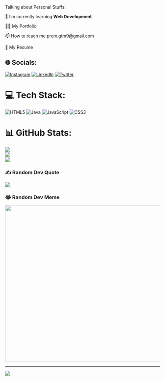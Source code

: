 Talking about Personal Stuffs:

🌱 I’m currently learning **Web Development**

👨‍💻 My Portfolio 

📫 How to reach me prem.gtm9@gmail.com

📝 My Resume


## 🌐 Socials:
 [![Instagram](https://img.shields.io/badge/Instagram-%23E4405F.svg?logo=Instagram&logoColor=white)](https://instagram.com/pray3m) [![LinkedIn](https://img.shields.io/badge/LinkedIn-%230077B5.svg?logo=linkedin&logoColor=white)](https://linkedin.com/in/pray3m)  [![Twitter](https://img.shields.io/badge/Twitter-%231DA1F2.svg?logo=Twitter&logoColor=white)](https://twitter.com/pray3m_) 

# 💻 Tech Stack:
![HTML5](https://img.shields.io/badge/html5-%23E34F26.svg?style=flat&logo=html5&logoColor=white) ![Java](https://img.shields.io/badge/java-%23ED8B00.svg?style=flat&logo=java&logoColor=white) ![JavaScript](https://img.shields.io/badge/javascript-%23323330.svg?style=flat&logo=javascript&logoColor=%23F7DF1E) ![CSS3](https://img.shields.io/badge/css3-%231572B6.svg?style=flat&logo=css3&logoColor=white)
# 📊 GitHub Stats:
![](https://github-readme-stats.vercel.app/api?username=pray3m&theme=radical&hide_border=false&include_all_commits=true&count_private=false)<br/>
![](https://github-readme-streak-stats.herokuapp.com/?user=pray3m&theme=radical&hide_border=false)<br/>
![](https://github-readme-stats.vercel.app/api/top-langs/?username=pray3m&theme=radical&hide_border=false&include_all_commits=true&count_private=false&layout=compact)

### ✍️ Random Dev Quote
![](https://quotes-github-readme.vercel.app/api?type=horizontal&theme=radical)

### 😂 Random Dev Meme
<img src="https://random-memer.herokuapp.com/" width="512px"/>

---
[![](https://visitcount.itsvg.in/api?id=pray3m&icon=5&color=0)](https://visitcount.itsvg.in)

<!---
pray3m/pray3m is a ✨ special ✨ repository because its `README.md` (this file) appears on your GitHub profile.
You can click the Preview link to take a look at your changes.
--->
